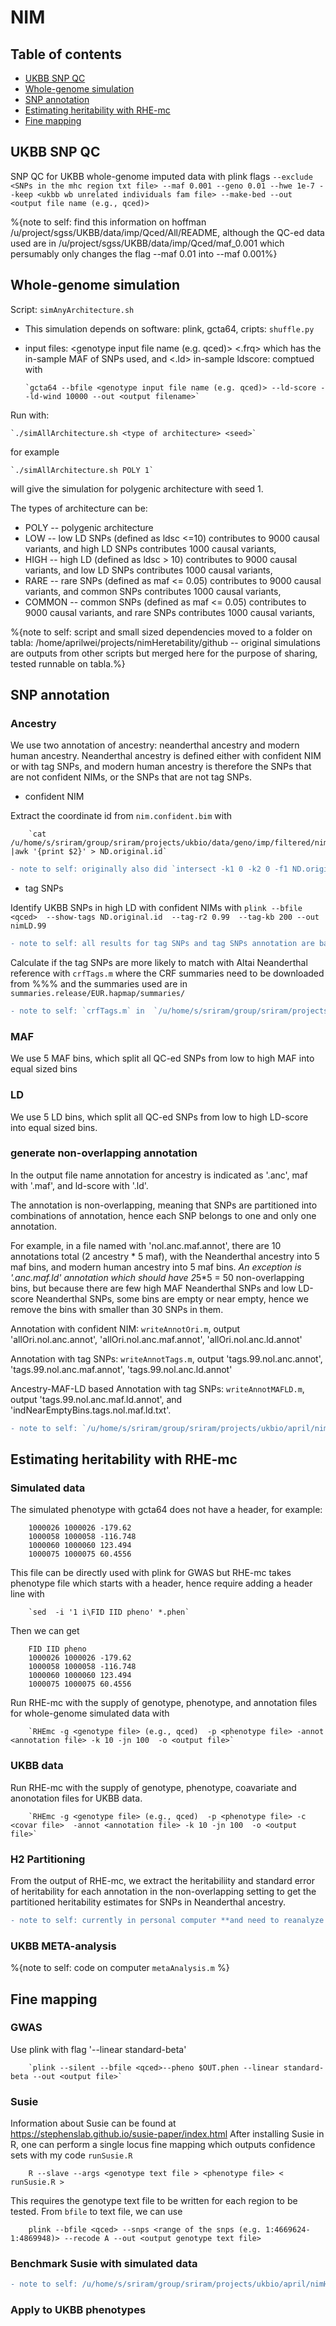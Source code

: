 # NIM

## Table of contents
* [UKBB SNP QC](#UKBB-SNP-QC)
* [Whole-genome simulation](#Whole-genome-simulation)
* [SNP annotation](#SNP-annotation)
* [Estimating heritability with RHE-mc](#Estimating-heritability-with-RHE-mc)
* [Fine mapping](#Fine-mapping)


## UKBB SNP QC 
SNP QC for UKBB whole-genome imputed data with plink flags 
        `--exclude <SNPs in the mhc region txt file> --maf 0.001 --geno 0.01 --hwe 1e-7 --keep <ukbb wb unrelated individuals fam file> --make-bed --out <output file name (e.g., qced)>`

%{note to self: find this information on hoffman /u/project/sgss/UKBB/data/imp/Qced/All/README, although the QC-ed data used are in /u/project/sgss/UKBB/data/imp/Qced/maf_0.001 which persumably only changes the flag --maf 0.01 into --maf 0.001%}

## Whole-genome simulation
Script: `simAnyArchitecture.sh`
* This simulation depends on software: plink, gcta64, cripts: `shuffle.py`
* input files: <genotype input file name (e.g. qced)>  <.frq> which has the in-sample MAF of SNPs used, and <.ld> in-sample ldscore: comptued with 

      `gcta64 --bfile <genotype input file name (e.g. qced)> --ld-score --ld-wind 10000 --out <output filename>` 

Run with:

    `./simAllArchitecture.sh <type of architecture> <seed>`
for example 

    `./simAllArchitecture.sh POLY 1` 
will give the simulation for polygenic architecture with seed 1. 

The types of architecture can be:
* POLY -- polygenic architecture 
* LOW -- low LD SNPs (defined as ldsc <=10) contributes to 9000 causal variants, and high LD SNPs contributes 1000 causal variants, 
* HIGH -- high LD (defined as ldsc > 10) contributes to 9000 causal variants, and low LD SNPs contributes 1000 causal variants,
* RARE -- rare SNPs (defined as maf <= 0.05) contributes to 9000 causal variants, and common SNPs contributes 1000 causal variants, 
* COMMON -- common SNPs (defined as maf <= 0.05) contributes to 9000 causal variants, and rare SNPs contributes 1000 causal variants,

%{note to self: script and small sized dependencies moved to a folder on tabla: /home/aprilwei/projects/nimHeretability/github -- original simulations are outputs from other scripts but merged here for the purpose of sharing, tested runnable on tabla.%}

## SNP annotation
### Ancestry 
We use two annotation of ancestry: neanderthal ancestry and modern human ancestry. Neanderthal ancestry is defined either with confident NIM or with tag SNPs, and modern human ancestry is therefore the SNPs that are not confident NIMs, or the SNPs that are not tag SNPs.

* confident NIM

Extract the coordinate id from `nim.confident.bim` with 

        `cat /u/home/s/sriram/group/sriram/projects/ukbio/data/geno/imp/filtered/nim.confident.bim |awk '{print $2}' > ND.original.id`

```diff
- note to self: originally also did `intersect -k1 0 -k2 0 -f1 ND.original.id -f2 UKBB.maf_daf_ld > ND.id` to get an interesect for SNP-by-SNP matching, and these are used in `writeAnnot.m` but then was updated with `writeAnnotOri.m` on Jan 14 and used in downstream anayses, so everything is okay!
```

* tag SNPs

Identify UKBB SNPs in high LD with confident NIMs with `plink --bfile <qced>  --show-tags ND.original.id  --tag-r2 0.99  --tag-kb 200 --out nimLD.99`

 ```diff
 - note to self: all results for tag SNPs and tag SNPs annotation are based on 'ND.original.id' so everything downstream from here does not need any update.
 ```

Calculate if the tag SNPs are more likely to match with Altai Neanderthal reference with `crfTags.m` where the CRF summaries need to be downloaded from %%% and the summaries used are in `summaries.release/EUR.hapmap/summaries/` 

```diff
- note to self: `crfTags.m` in  `/u/home/s/sriram/group/sriram/projects/ukbio/april/nimHeritability/simulation/adaptedScripts/match
```

### MAF
We use 5 MAF bins, which split all QC-ed SNPs from low to high MAF into equal sized bins
### LD
We use 5 LD bins, which split all QC-ed SNPs from low to high LD-score into equal sized bins.

### generate non-overlapping annotation

In the output file name annotation for ancestry is indicated as '.anc', maf with '.maf', and ld-score with '.ld'. 

The annotation is non-overlapping, meaning that SNPs are partitioned into combinations of annotation, hence each SNP belongs to one and only one annotation. 

For example, in a file named with 'nol.anc.maf.annot', there are 10 annotations total (2 ancestry * 5 maf), with the Neanderthal ancestry into 5 maf bins, and modern human ancestry into 5 maf bins. *An exception is '.anc.maf.ld' annotation which should have 2*5*5 = 50 non-overlapping bins, but because there are few high MAF Neanderthal SNPs and low LD-score Neanderthal SNPs, some bins are empty or near empty, hence we remove the bins with smaller than 30 SNPs in them.

Annotation  with confident NIM: `writeAnnotOri.m`, output 'allOri.nol.anc.annot', 'allOri.nol.anc.maf.annot', 'allOri.nol.anc.ld.annot'

Annotation with tag SNPs: `writeAnnotTags.m`, output 'tags.99.nol.anc.annot', 'tags.99.nol.anc.maf.annot', 'tags.99.nol.anc.ld.annot'

Ancestry-MAF-LD based Annotation with tag SNPs: `writeAnnotMAFLD.m`, output 'tags.99.nol.anc.maf.ld.annot', and 'indNearEmptyBins.tags.nol.maf.ld.txt'. 

```diff
- note to self: `/u/home/s/sriram/group/sriram/projects/ukbio/april/nimHeritability/simulation/adaptedScripts/match
```
## Estimating heritability with RHE-mc
### Simulated data
The simulated phenotype with gcta64 does not have a header, for example:

        1000026 1000026 -179.62 
        1000058 1000058 -116.748 
        1000060 1000060 123.494 
        1000075 1000075 60.4556
This file can be directly used with plink for GWAS but RHE-mc takes phenotype file which starts with a header, hence require adding a header line with

        `sed  -i '1 i\FID IID pheno' *.phen`
Then we can get

        FID IID pheno
        1000026 1000026 -179.62 
        1000058 1000058 -116.748 
        1000060 1000060 123.494 
        1000075 1000075 60.4556
Run RHE-mc with the supply of genotype, phenotype, and annotation files for whole-genome simulated data with

        `RHEmc -g <genotype file> (e.g., qced)  -p <phenotype file> -annot <annotation file> -k 10 -jn 100  -o <output file>`
        
### UKBB data       
Run RHE-mc with the supply of genotype, phenotype, coavariate and anonotation files for UKBB data.

        `RHEmc -g <genotype file> (e.g., qced)  -p <phenotype file> -c <covar file>  -annot <annotation file> -k 10 -jn 100  -o <output file>`
   
### H2 Partitioning
From the output of RHE-mc, we extract the heritabiliity and standard error of heritability for each annotation in the non-overlapping setting to get the partitioned heritability estimates for SNPs in Neanderthal ancestry.

```diff
- note to self: currently in personal computer **and need to reanalyze these with the allOri.annot instead of the ori.annot
```
### UKBB META-analysis

%{note to self: code on computer `metaAnalysis.m` %}

## Fine mapping
### GWAS
Use plink with flag '--linear standard-beta'
        
        `plink --silent --bfile <qced>--pheno $OUT.phen --linear standard-beta --out <output file>`
### Susie 
Information about Susie can be found at https://stephenslab.github.io/susie-paper/index.html
After installing Susie in R, one can perform a single locus fine mapping which outputs confidence sets with my code `runSusie.R`

        R --slave --args <genotype text file > <phenotype file> < runSusie.R >
        
This requires the genotype text file to be written for each region to be tested. From `bfile` to text file, we can use 

        plink --bfile <qced> --snps <range of the snps (e.g. 1:4669624-1:4869948)> --recode A --out <output genotype text file>
        
### Benchmark Susie with simulated data

```diff
- note to self: /u/home/s/sriram/group/sriram/projects/ukbio/april/nimHeritability/simulation/adaptedScripts/fineMapping
```
### Apply to UKBB phenotypes

